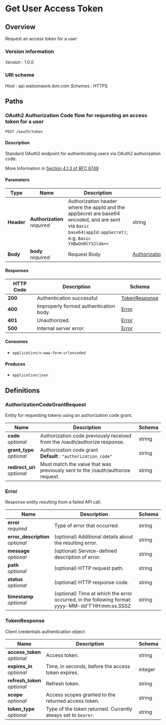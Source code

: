 # Get User Access Token


<a name="overview"></a>
## Overview
Request an access token for a user


### Version information
*Version* : 1.0.0


### URI scheme
*Host* : api.watsonwork.ibm.com
*Schemes* : HTTPS




<a name="paths"></a>
## Paths

<a name="oauth-token-post"></a>
### OAuth2 Authorization Code flow for requesting an access token for a user
```
POST /oauth/token
```


#### Description
Standard OAuth2 endpoint for authenticating users via OAuth2 authorization code.

More Information in [Section 4.1.3 of RFC 6749](https://tools.ietf.org/html/rfc6749#section-4.1.3)


#### Parameters

|Type|Name|Description|Schema|Default|
|---|---|---|---|---|
|**Header**|**Authorization**  <br>*required*|Authorization header where the appId and the appSecret are base64 encoded, and are sent via `Basic base64(appId:appSecret)`; e.g. `Basic YXBwOnNlY3JldA==`|string||
|**Body**|**body**  <br>*required*|Request Body|[AuthorizationCodeGrantRequest](#authorizationcodegrantrequest)||


#### Responses

|HTTP Code|Description|Schema|
|---|---|---|
|**200**|Authentication successful|[TokenResponse](#tokenresponse)|
|**400**|Improperly formed authentication body.|[Error](#error)|
|**401**|Unauthorized.|[Error](#error)|
|**500**|Internal server error.|[Error](#error)|


#### Consumes

* `application/x-www-form-urlencoded`


#### Produces

* `application/json`




<a name="definitions"></a>
## Definitions

<a name="authorizationcodegrantrequest"></a>
### AuthorizationCodeGrantRequest
Entity for requesting tokens using an authorization code grant.


|Name|Description|Schema|
|---|---|---|
|**code**  <br>*optional*|Authorization code previously received from the /oauth/authorize response.|string|
|**grant_type**  <br>*optional*|Authorization code grant  <br>**Default** : `"authorization_code"`|string|
|**redirect_uri**  <br>*optional*|Must match the value that was previously sent to the /oauth/authorize request.|string|


<a name="error"></a>
### Error
Response entity resulting from a failed API call.


|Name|Description|Schema|
|---|---|---|
|**error**  <br>*required*|Type of error that occurred.|string|
|**error_description**  <br>*optional*|(optional) Additional details about the resulting error.|string|
|**message**  <br>*optional*|(optional) Service-defined description of error.|string|
|**path**  <br>*optional*|(optional) HTTP request path.|string|
|**status**  <br>*optional*|(optional) HTTP response code.|string|
|**timestamp**  <br>*optional*|(optional) Time at which the error occurred, in the following format: yyyy-MM-dd'T'HH:mm:ss.SSSZ|string|


<a name="tokenresponse"></a>
### TokenResponse
Client credentials authentication object


|Name|Description|Schema|
|---|---|---|
|**access_token**  <br>*optional*|Access token.|string|
|**expires_in**  <br>*optional*|Time, in seconds, before the access token expires.|integer|
|**refresh_token**  <br>*optional*|Refresh token.|string|
|**scope**  <br>*optional*|Access scopes granted to the returned access token.|string|
|**token_type**  <br>*optional*|Type of the token returned. Currently always set to `bearer`.|string|





